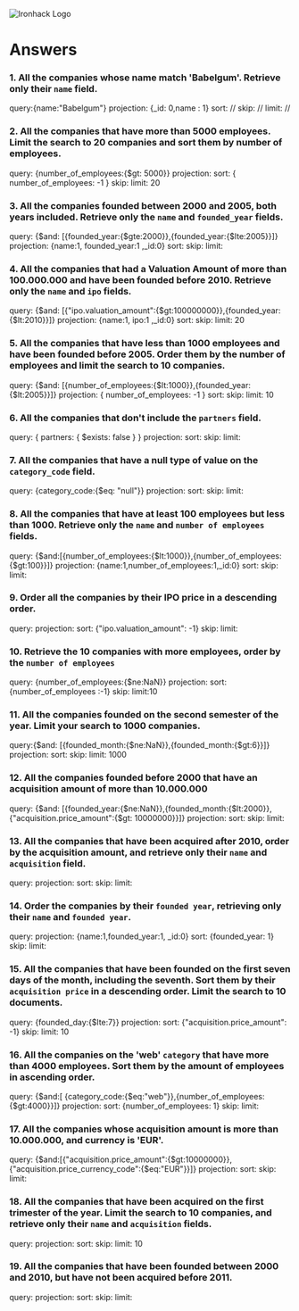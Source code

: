 ![Ironhack Logo](https://i.imgur.com/1QgrNNw.png)

# Answers

### 1. All the companies whose name match 'Babelgum'. Retrieve only their `name` field.

query:{name:"Babelgum"}
projection: {_id: 0,name : 1}
sort: //
skip: //
limit: //

### 2. All the companies that have more than 5000 employees. Limit the search to 20 companies and sort them by **number of employees**.

query: {number_of_employees:{$gt: 5000}}
projection: 
sort: { number_of_employees: -1 }
skip: 
limit: 20

### 3. All the companies founded between 2000 and 2005, both years included. Retrieve only the `name` and `founded_year` fields.

query: {$and: [{founded_year:{$gte:2000}},{founded_year:{$lte:2005}}]}
projection: {name:1, founded_year:1 ,_id:0}
sort: 
skip: 
limit: 

### 4. All the companies that had a Valuation Amount of more than 100.000.000 and have been founded before 2010. Retrieve only the `name` and `ipo` fields.

query: {$and: [{"ipo.valuation_amount":{$gt:100000000}},{founded_year:{$lt:2010}}]}
projection: {name:1, ipo:1 ,_id:0}
sort: 
skip: 
limit: 20

### 5. All the companies that have less than 1000 employees and have been founded before 2005. Order them by the number of employees and limit the search to 10 companies.

query: {$and: [{number_of_employees:{$lt:1000}},{founded_year:{$lt:2005}}]}
projection: { number_of_employees: -1 }
sort: 
skip: 
limit: 10


### 6. All the companies that don't include the `partners` field.

query: { partners: { $exists: false } }
projection: 
sort: 
skip: 
limit: 

### 7. All the companies that have a null type of value on the `category_code` field.

query: {category_code:{$eq: "null"}}
projection: 
sort: 
skip: 
limit: 

### 8. All the companies that have at least 100 employees but less than 1000. Retrieve only the `name` and `number of employees` fields.

query: {$and:[{number_of_employees:{$lt:1000}},{number_of_employees:{$gt:100}}]}
projection: {name:1,number_of_employees:1,_id:0}
sort: 
skip: 
limit: 

### 9. Order all the companies by their IPO price in a descending order.

query: 
projection: 
sort: {"ipo.valuation_amount": -1}
skip: 
limit: 

### 10. Retrieve the 10 companies with more employees, order by the `number of employees`

query: {number_of_employees:{$ne:NaN}}
projection: 
sort: {number_of_employees :-1}
skip: 
limit:10 

### 11. All the companies founded on the second semester of the year. Limit your search to 1000 companies.

query:{$and: [{founded_month:{$ne:NaN}},{founded_month:{$gt:6}}]}
projection: 
sort: 
skip: 
limit: 1000

### 12. All the companies founded before 2000 that have an acquisition amount of more than 10.000.000

query: {$and: [{founded_year:{$ne:NaN}},{founded_month:{$lt:2000}},{"acquisition.price_amount":{$gt: 10000000}}]}
projection: 
sort: 
skip: 
limit: 

### 13. All the companies that have been acquired after 2010, order by the acquisition amount, and retrieve only their `name` and `acquisition` field.

query: 
projection: 
sort: 
skip: 
limit: 

### 14. Order the companies by their `founded year`, retrieving only their `name` and `founded year`.

query: 
projection: {name:1,founded_year:1, _id:0}
sort: {founded_year: 1}
skip: 
limit: 

### 15. All the companies that have been founded on the first seven days of the month, including the seventh. Sort them by their `acquisition price` in a descending order. Limit the search to 10 documents.

query: {founded_day:{$lte:7}}
projection: 
sort: {"acquisition.price_amount": -1}
skip: 
limit: 10

### 16. All the companies on the 'web' `category` that have more than 4000 employees. Sort them by the amount of employees in ascending order.

query: {$and:[ {category_code:{$eq:"web"}},{number_of_employees:{$gt:4000}}]}
projection: 
sort: {number_of_employees: 1}
skip: 
limit: 

### 17. All the companies whose acquisition amount is more than 10.000.000, and currency is 'EUR'.

query: {$and:[{"acquisition.price_amount":{$gt:10000000}},{"acquisition.price_currency_code":{$eq:"EUR"}}]}
projection: 
sort: 
skip: 
limit: 

### 18. All the companies that have been acquired on the first trimester of the year. Limit the search to 10 companies, and retrieve only their `name` and `acquisition` fields.

query: 
projection: 
sort: 
skip: 
limit: 10

### 19. All the companies that have been founded between 2000 and 2010, but have not been acquired before 2011.

query: 
projection: 
sort: 
skip: 
limit: 
